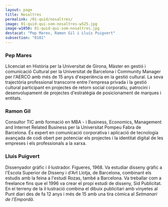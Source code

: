 ```yaml
---
layout: page
title: Nosaltres
permalink: /01-quid/nosaltres/
image: 01-quid-qui-som-nosaltres-w525.jpg
image-w1050: 01-quid-qui-som-nosaltres.jpg
destacat: "Pep Mares, Ramon Gil i Lluís Puigvert"
subsection: "0101"
---
```


### Pep Mares 

<div class="amp-ad-container">
<amp-img width="300" height="250" alt="{{ page.title }}" src="{{ site.assets-images }}pep-mares-perfil-quid.jpg"></amp-img>
</div>

Llicenciat en Història per la Universitat de Girona, Màster en gestió i comunicació Cultural per la Universitat de Barcelona i Community Manager per l'AERCO amb més de 15 anys d'experiència en la gestió cultural. La seva trajectòria professional transcorre entre l'empresa privada i la gestió cultural participant en projectes de retorn social corporatiu, patrocini i desenvolupament de projectes d'estratègia de posicionament de marques i entitats.

### Ramon Gil 

<div class="amp-ad-container">
<amp-img width="300" height="250" alt="{{ page.title }}" src="{{ site.assets-images }}ramon-gil-perfil-quid.jpg"></amp-img>
</div>

Consultor TIC amb formació en MBA - i Business, Economics, Management and Internet Related Business per la Universitat Pompeu Fabra de Barcelona. És expert en comunicació corporativa i aplicació de tecnologia avançada de codi obert per potenciar els projectes i la identitat digital de les empreses i els professionals a la xarxa.

### Lluis Puigvert 

<div class="amp-ad-container">
<amp-img width="300" height="250" alt="{{ page.title }}" src="{{ site.assets-images }}lluis-puigvert-perfil-quid.jpg"></amp-img>
</div> 

Dissenyador gràfic i il·lustrador. Figueres, 1968. Va estudiar disseny gràfic a l'Escola Superior de Disseny i d'Art Llotja, de Barcelona, combinant els estudis amb la feina a l'estudi Rozas, també a Barcelona. Va treballar com a freelance  fins que el 1996 va crear el propi estudi de disseny, Sid Publicitat. En el terreny de la il·lustració combina el dibuix publicitari amb vinyetes al Punt diari des de fa 12 anys i més de 15 amb una tira còmica al *Setmanari de l'Empordà*.
